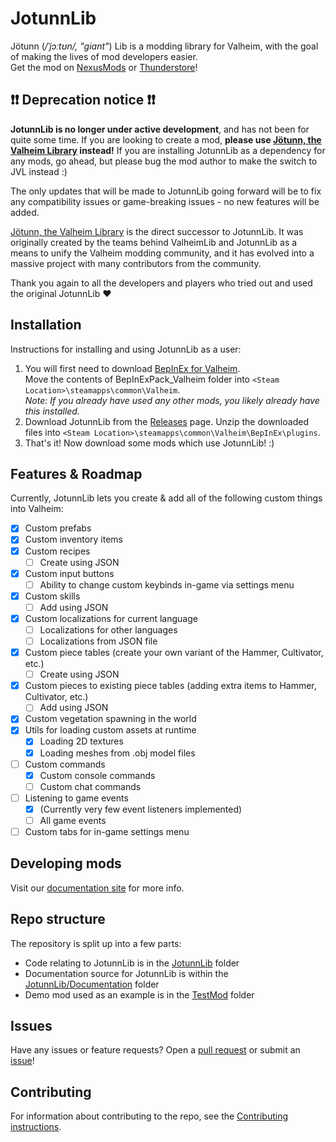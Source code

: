 # JotunnLib
Jötunn (_/ˈjɔːtʊn/, "giant"_) Lib is a modding library for Valheim, with the goal of making the lives of mod developers easier.  
Get the mod on [NexusMods](https://www.nexusmods.com/valheim/mods/507) or [Thunderstore](https://valheim.thunderstore.io/package/JotunnLibTeam/JotunnLib/)!

## ❗❗ Deprecation notice ❗❗
**JotunnLib is no longer under active development**, and has not been for quite some time. If you are looking to create a mod, **please use [Jötunn, the Valheim Library](https://github.com/Valheim-Modding/Jotunn) instead!** If you are installing JotunnLib as a dependency for any mods, go ahead, but please bug the mod author to make the switch to JVL instead :)

The only updates that will be made to JotunnLib going forward will be to fix any compatibility issues or game-breaking issues - no new features will be added.

[Jötunn, the Valheim Library](https://github.com/Valheim-Modding/Jotunn) is the direct successor to JotunnLib. It was originally created by the teams behind ValheimLib and JotunnLib as a means to unify the Valheim modding community, and it has evolved into a massive project with many contributors from the community. 

Thank you again to all the developers and players who tried out and used the original JotunnLib ❤️

## Installation
Instructions for installing and using JotunnLib as a user:

1. You will first need to download [BepInEx for Valheim](https://valheim.thunderstore.io/package/denikson/BepInExPack_Valheim/).  
    Move the contents of BepInExPack_Valheim folder into `<Steam Location>\steamapps\common\Valheim`.  
    _Note: If you already have used any other mods, you likely already have this installed._
2. Download JotunnLib from the [Releases](https://github.com/jotunnlib/jotunnlib/releases) page. 
    Unzip the downloaded files into `<Steam Location>\steamapps\common\Valheim\BepInEx\plugins`.
3. That's it! Now download some mods which use JotunnLib! :)

## Features & Roadmap
Currently, JotunnLib lets you create & add all of the following custom things into Valheim:

- [x] Custom prefabs
- [x] Custom inventory items
- [x] Custom recipes
    - [ ] Create using JSON
- [x] Custom input buttons
    - [ ] Ability to change custom keybinds in-game via settings menu
- [x] Custom skills
    - [ ] Add using JSON
- [x] Custom localizations for current language
    - [ ] Localizations for other languages
    - [ ] Localizations from JSON file
- [x] Custom piece tables (create your own variant of the Hammer, Cultivator, etc.)
    - [ ] Create using JSON
- [x] Custom pieces to existing piece tables (adding extra items to Hammer, Cultivator, etc.)
    - [ ] Add using JSON
- [x] Custom vegetation spawning in the world
- [x] Utils for loading custom assets at runtime
    - [x] Loading 2D textures
    - [x] Loading meshes from .obj model files
- [ ] Custom commands
    - [x] Custom console commands
    - [ ] Custom chat commands
- [ ] Listening to game events
    - [x] (Currently very few event listeners implemented)
    - [ ] All game events
- [ ] Custom tabs for in-game settings menu

## Developing mods
Visit our [documentation site](https://jotunnlib.github.io/jotunnlib) for more info.

## Repo structure
The repository is split up into a few parts:
- Code relating to JotunnLib is in the [JotunnLib](https://github.com/jotunnlib/jotunnlib/tree/main/JotunnLib) folder
- Documentation source for JotunnLib is within the [JotunnLib/Documentation](https://github.com/jotunnlib/jotunnlib/tree/main/JotunnLib/Documentation) folder
- Demo mod used as an example is in the [TestMod](https://github.com/jotunnlib/jotunnlib/tree/main/TestMod) folder

## Issues
Have any issues or feature requests? Open a [pull request](https://github.com/jotunnlib/jotunnlib/pulls) or submit an [issue](https://github.com/jotunnlib/jotunnlib/issues)!

## Contributing
For information about contributing to the repo, see the [Contributing instructions](CONTRIBUTING.md).
